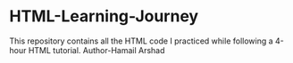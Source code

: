 # HTML-Learning-Journey
This repository contains all the HTML code I practiced while following a 4-hour HTML tutorial.
Author-Hamail Arshad

